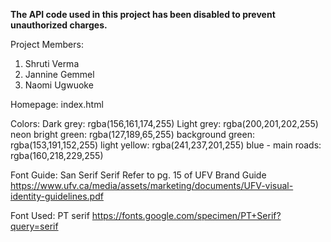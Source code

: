 <b>The API code used in this project has been disabled to prevent unauthorized charges. </b>

Project Members:
1. Shruti Verma
2. Jannine Gemmel
3. Naomi Ugwuoke

Homepage: index.html

Colors:
Dark grey: rgba(156,161,174,255)
Light grey: rgba(200,201,202,255)
neon bright green: rgba(127,189,65,255)
background green: rgba(153,191,152,255)
light yellow: rgba(241,237,201,255)
blue - main roads: rgba(160,218,229,255)


Font Guide: 
San Serif
Serif 
Refer to pg. 15 of UFV Brand Guide
https://www.ufv.ca/media/assets/marketing/documents/UFV-visual-identity-guidelines.pdf

Font Used: 
PT serif
https://fonts.google.com/specimen/PT+Serif?query=serif

